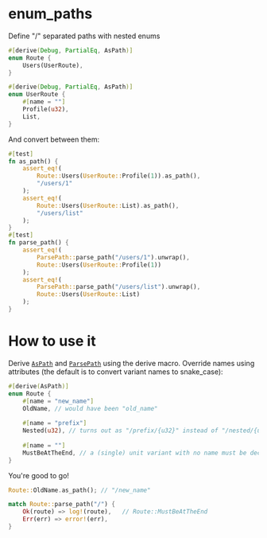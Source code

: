 # enum_paths

Define "/" separated paths with nested enums

```rust
#[derive(Debug, PartialEq, AsPath)]
enum Route {
    Users(UserRoute),
}

#[derive(Debug, PartialEq, AsPath)]
enum UserRoute {
    #[name = ""]
    Profile(u32),
    List,
}
```
And convert between them:
```rust
#[test]
fn as_path() {
    assert_eq!(
        Route::Users(UserRoute::Profile(1)).as_path(),
        "/users/1"
    );
    assert_eq!(
        Route::Users(UserRoute::List).as_path(),
        "/users/list"
    );
}
#[test]
fn parse_path() {
    assert_eq!(
        ParsePath::parse_path("/users/1").unwrap(),
        Route::Users(UserRoute::Profile(1))
    );
    assert_eq!(
        ParsePath::parse_path("/users/list").unwrap(),
        Route::Users(UserRoute::List)
    );
}
```
# How to use it
Derive [`AsPath`](src/lib.rs#L6) and [`ParsePath`](src/lib.rs#L15) using the derive macro.
Override names using attributes (the default is to convert variant names to snake_case):
```rust
#[derive(AsPath)]
enum Route {
    #[name = "new_name"]
    OldName, // would have been "old_name"
    
    #[name = "prefix"]
    Nested(u32), // turns out as "/prefix/{u32}" instead of "/nested/{u32}"
    
    #[name = ""]
    MustBeAtTheEnd, // a (single) unit variant with no name must be declared last
}
```
You're good to go!
```rust
Route::OldName.as_path(); // "/new_name"

match Route::parse_path("/") {
    Ok(route) => log!(route),   // Route::MustBeAtTheEnd
    Err(err) => error!(err),
}
```
